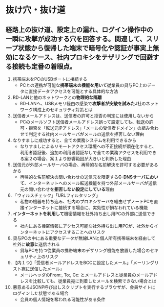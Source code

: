 # 抜け穴・抜け道

## 経路上の抜け道、設定上の漏れ、ログイン操作中の一瞬に攻撃が成功する穴を回答する。関連して、スリープ状態から復帰した端末で暗号化や認証が事実上無効になるケース、社内プロキシをテザリングで回避する接続も定番の着眼点。

1. 携帯端末をPCのUSBポートに接続する
    * PCとの連携が可能な**携帯端末の機能を用いて**従業員の貸与PC上のデータに直接データアクセスを可能とする具体的な方法
2. RD-LANと他のネットワークとの**物理的な隔離**
    * RD-LANへ、USBメモリ経由の感染で**攻撃者が突破を試みた**J社のネットワーク構成上のセキュリティ対策とは
3. 送信者メールアドレスは、送信者の許可と拒否の判定には使用しないから
    * PCのメールソフト送信者メールアドレス誤って設定しても、転送の許可・拒否を「転送元IPアドレス」「メールの受信者ドメイン」の組み合わせで判定する社内メールサーバがメールの送信を拒否しない理由
4. なりすましに成功すると、全ての業務システムを利用できるから
    * なりすましによるリモートアクセス環境への不正接続が顕在化すると、利用者認証後、追加の利用者認証なしで全ての業務アクセスを利用できる案２の場合、案１より影響範囲が大きいと判断した理由
5. 送信元が外部メールサーバの場合、再帰的な名前解決を許可する必要があるから
    * 再帰的な名前解決の問い合わせの送信元を限定する**C-DNSサーバにおいて**、インターネットへのメール転送機能を持つ外部メールサーバが送信元の問い合わせを**拒否しない設定にしている**理由
6. 「ウィルスチェック」「URLフィルタリング」
    * 私物の機器を持ち込み、社内のプロキシサーバを経由せずノートPCを直接インターネットに接続する場合に、実効性が損なわれている機能
7. **インターネットを利用して**機密情報を社外持ち出し用PCの外部に送信できる
    * 社内にある機密情報にアクセス可能な社外持ち出し用PCが、社外からインターネットにアクセスすることへのリスク
8. 貸与PCの中にある重要なデータが無線LANと個人所有携帯端末を経由して社外に**故意に**送信される
    * 貸与PCを持つ従業員の携帯端末のデザリング機能を放置した場合のセキュリティ上のリスク
9. 【内１つ】「受信者メールアドレスをBCCに設定したメール」「メーリングリスト宛に送信したメール」
    * メールヘッダのFrom:, To:, Cc: とメールアドレスと従業員のメールアドレスを比較しても、従業員宛に到着したメールを検索できない場合とは 
10. 悪意あるJSONP呼び出しスクリプトを実行するブラウザが、会員サイトにログインした状態である場合
    * 会員の個人情報を奪われる可能性がある条件


